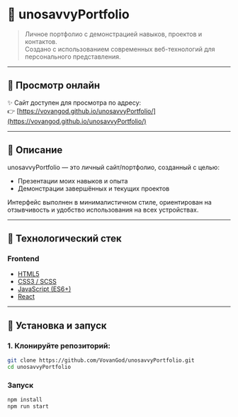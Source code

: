 # 🎨 unosavvyPortfolio

> Личное портфолио с демонстрацией навыков, проектов и контактов.  
Создано с использованием современных веб-технологий для персонального представления.

---

## 🔗 Просмотр онлайн

✨ Сайт доступен для просмотра по адресу:  
👉 [https://vovangod.github.io/unosavvyPortfolio/](https://vovangod.github.io/unosavvyPortfolio/)

---

## 🧾 Описание

unosavvyPortfolio — это личный сайт/портфолио, созданный с целью:
- Презентации моих навыков и опыта
- Демонстрации завершённых и текущих проектов

Интерфейс выполнен в минималистичном стиле, ориентирован на отзывчивость и удобство использования на всех устройствах.

---

## 🔧 Технологический стек

### Frontend
- [HTML5](https://developer.mozilla.org/ru/docs/Web/Guide/HTML/HTML5)
- [CSS3 / SCSS](https://sass-lang.com/)
- [JavaScript (ES6+)](https://developer.mozilla.org/ru/docs/Web/JavaScript)
- [React](https://react.dev/)

---

## 🚀 Установка и запуск

### 1. Клонируйте репозиторий:
```bash
git clone https://github.com/VovanGod/unosavvyPortfolio.git
cd unosavvyPortfolio
```

### Запуск
```bash
npm install
npm run start
```
